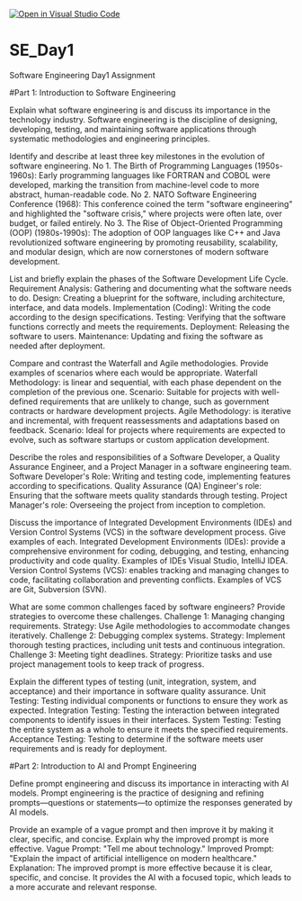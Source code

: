[![Open in Visual Studio Code](https://classroom.github.com/assets/open-in-vscode-2e0aaae1b6195c2367325f4f02e2d04e9abb55f0b24a779b69b11b9e10269abc.svg)](https://classroom.github.com/online_ide?assignment_repo_id=15569275&assignment_repo_type=AssignmentRepo)
# SE_Day1
Software Engineering Day1 Assignment

#Part 1: Introduction to Software Engineering

Explain what software engineering is and discuss its importance in the technology industry.
Software engineering is the discipline of designing, developing, testing, and maintaining software applications through systematic methodologies and engineering principles.

Identify and describe at least three key milestones in the evolution of software engineering.
No 1. The Birth of Programming Languages (1950s-1960s): Early programming languages like FORTRAN and COBOL were developed, marking the transition from machine-level code to more abstract, human-readable code. 
No 2. NATO Software Engineering Conference (1968): This conference coined the term "software engineering" and highlighted the "software crisis," where projects were often late, over budget, or failed entirely.
No 3. The Rise of Object-Oriented Programming (OOP) (1980s-1990s): The adoption of OOP languages like C++ and Java revolutionized software engineering by promoting reusability, scalability, and modular design, which are now cornerstones of modern software development.

List and briefly explain the phases of the Software Development Life Cycle.
Requirement Analysis: Gathering and documenting what the software needs to do.
Design: Creating a blueprint for the software, including architecture, interface, and data models.
Implementation (Coding): Writing the code according to the design specifications.
Testing: Verifying that the software functions correctly and meets the requirements.
Deployment: Releasing the software to users.
Maintenance: Updating and fixing the software as needed after deployment.

Compare and contrast the Waterfall and Agile methodologies. Provide examples of scenarios where each would be appropriate.
Waterfall Methodology: is linear and sequential, with each phase dependent on the completion of the previous one.
Scenario: Suitable for projects with well-defined requirements that are unlikely to change, such as government contracts or hardware development projects.
Agile Methodology: is iterative and incremental, with frequent reassessments and adaptations based on feedback.
Scenario: Ideal for projects where requirements are expected to evolve, such as software startups or custom application development.

Describe the roles and responsibilities of a Software Developer, a Quality Assurance Engineer, and a Project Manager in a software engineering team.
Software Developer's Role: Writing and testing code, implementing features according to specifications.
Quality Assurance (QA) Engineer's role: Ensuring that the software meets quality standards through testing.
Project Manager's role: Overseeing the project from inception to completion.

Discuss the importance of Integrated Development Environments (IDEs) and Version Control Systems (VCS) in the software development process. Give examples of each.
Integrated Development Environments (IDEs): provide a comprehensive environment for coding, debugging, and testing, enhancing productivity and code quality.
Examples of IDEs Visual Studio, IntelliJ IDEA.
Version Control Systems (VCS): enables tracking and managing changes to code, facilitating collaboration and preventing conflicts.
Examples of VCS are Git, Subversion (SVN).

What are some common challenges faced by software engineers? Provide strategies to overcome these challenges.
Challenge 1: Managing changing requirements.
Strategy: Use Agile methodologies to accommodate changes iteratively.
Challenge 2: Debugging complex systems.
Strategy: Implement thorough testing practices, including unit tests and continuous integration.
Challenge 3: Meeting tight deadlines.
Strategy: Prioritize tasks and use project management tools to keep track of progress.

Explain the different types of testing (unit, integration, system, and acceptance) and their importance in software quality assurance.
Unit Testing: Testing individual components or functions to ensure they work as expected.
Integration Testing: Testing the interaction between integrated components to identify issues in their interfaces.
System Testing: Testing the entire system as a whole to ensure it meets the specified requirements.
Acceptance Testing: Testing to determine if the software meets user requirements and is ready for deployment.

#Part 2: Introduction to AI and Prompt Engineering


Define prompt engineering and discuss its importance in interacting with AI models.
Prompt engineering is the practice of designing and refining prompts—questions or statements—to optimize the responses generated by AI models.

Provide an example of a vague prompt and then improve it by making it clear, specific, and concise. Explain why the improved prompt is more effective.
Vague Prompt: "Tell me about technology."
Improved Prompt: "Explain the impact of artificial intelligence on modern healthcare."
Explanation: The improved prompt is more effective because it is clear, specific, and concise. It provides the AI with a focused topic, which leads to a more accurate and relevant response.
